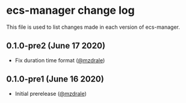 # ecs-manager change log

This file is used to list changes made in each version of ecs-manager.

## 0.1.0-pre2 (June 17 2020)

- Fix duration time format ([@mzdrale](https://gitlab.com/mzdrale))


## 0.1.0-pre1 (June 16 2020)

- Initial prerelease ([@mzdrale](https://gitlab.com/mzdrale))
